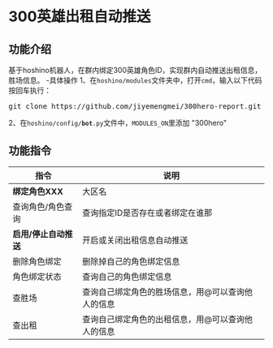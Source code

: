 # 300英雄出租自动推送
## 功能介绍
基于hoshino机器人，在群内绑定300英雄角色ID，实现群内自动推送出租信息，胜场信息。
-具体操作
1、在<code>hoshino/modules</code>文件夹中，打开<code>cmd</code>，输入以下代码 按回车执行：
<pre>git clone https://github.com/jiyemengmei/300hero-report.git</pre>
2、在<code>hoshino/config/__bot__.py</code>文件中，<code>MODULES_ON</code>里添加 "300hero"
## 功能指令
|  指令   | 说明  |
|  ----  | ----  |
| <b>绑定角色XXX|大区名</b>  | 绑定角色ID和所在大区，角色名和大区用|分开写 |
| 查询角色/角色查询  | 查询指定ID是否存在或者绑定在谁那  |
| <b>启用/停止自动推送</b>  | 开启或关闭出租信息自动推送 |
| 删除角色绑定  | 删除掉自己的角色绑定信息  |
| 角色绑定状态  | 查询自己的角色绑定信息  |
| 查胜场  | 查询自己绑定角色的胜场信息，用@可以查询他人的信息  |
| 查出租  | 查询自己绑定角色的出租信息，用@可以查询他人的信息  |
